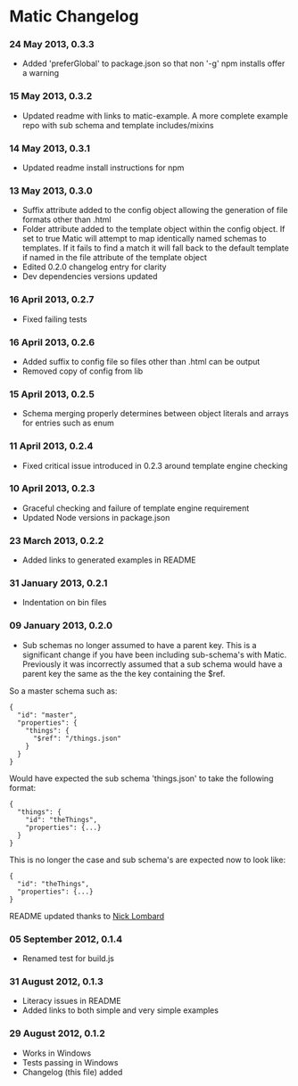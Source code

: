# Matic Changelog

### 24 May 2013, 0.3.3
* Added 'preferGlobal' to package.json so that non '-g' npm installs offer a
warning

### 15 May 2013, 0.3.2
* Updated readme with links to matic-example. A more complete example repo with
sub schema and template includes/mixins

### 14 May 2013, 0.3.1
* Updated readme install instructions for npm

### 13 May 2013, 0.3.0
* Suffix attribute added to the config object allowing the generation of file
formats other than .html
* Folder attribute added to the template object within the config object. If set
to true Matic will attempt to map identically named schemas to templates. If it
fails to find a match it will fall back to the default template if named in
the file attribute of the template object
* Edited 0.2.0 changelog entry for clarity
* Dev dependencies versions updated

### 16 April 2013, 0.2.7
* Fixed failing tests

### 16 April 2013, 0.2.6
* Added suffix to config file so files other than .html can be output
* Removed copy of config from lib

### 15 April 2013, 0.2.5
* Schema merging properly determines between object literals and arrays for
entries such as enum

### 11 April 2013, 0.2.4
* Fixed critical issue introduced in 0.2.3 around template engine checking

### 10 April 2013, 0.2.3
* Graceful checking and failure of template engine requirement
* Updated Node versions in package.json

### 23 March 2013, 0.2.2
* Added links to generated examples in README

### 31 January 2013, 0.2.1
* Indentation on bin files

### 09 January 2013, 0.2.0
* Sub schemas no longer assumed to have a parent key. This is a significant
change if you have been including sub-schema's with Matic.
Previously it was incorrectly assumed that a sub schema would have a parent key
the same as the the key containing the $ref.

So a master schema such as:

    {
      "id": "master",
      "properties": {
        "things": {
          "$ref": "/things.json"
        }
      }
    }

Would have expected the sub schema 'things.json' to take the following format:

    {
      "things": {
        "id": "theThings",
        "properties": {...}
      }
    }

This is no longer the case and sub schema's are expected now to look like:

    {
      "id": "theThings",
      "properties": {...}
    }

README updated thanks to [Nick Lombard](https://github.com/nickl-)

### 05 September 2012, 0.1.4
* Renamed test for build.js

### 31 August 2012, 0.1.3
* Literacy issues in README
* Added links to both simple and very simple examples

### 29 August 2012, 0.1.2
* Works in Windows
* Tests passing in Windows
* Changelog (this file) added

